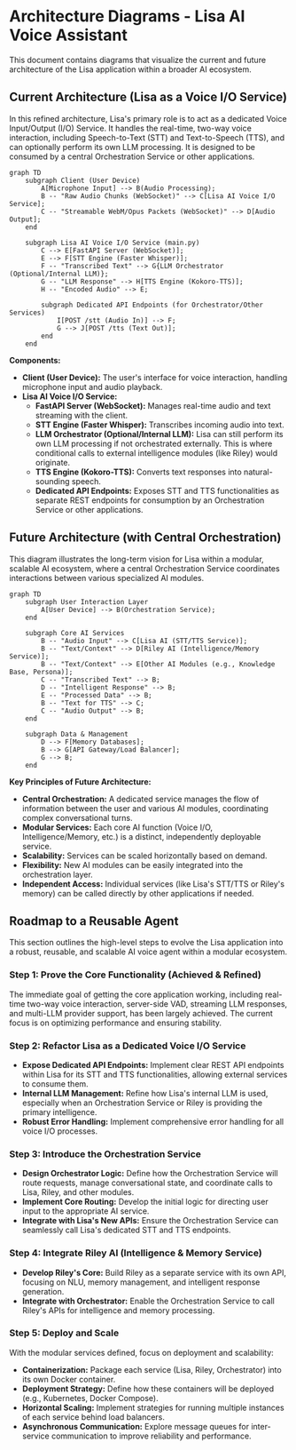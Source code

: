 # Architecture Diagrams - Lisa AI Voice Assistant

This document contains diagrams that visualize the current and future architecture of the Lisa application within a broader AI ecosystem.

## Current Architecture (Lisa as a Voice I/O Service)

In this refined architecture, Lisa's primary role is to act as a dedicated Voice Input/Output (I/O) Service. It handles the real-time, two-way voice interaction, including Speech-to-Text (STT) and Text-to-Speech (TTS), and can optionally perform its own LLM processing. It is designed to be consumed by a central Orchestration Service or other applications.

```mermaid
graph TD
    subgraph Client (User Device)
        A[Microphone Input] --> B(Audio Processing);
        B -- "Raw Audio Chunks (WebSocket)" --> C[Lisa AI Voice I/O Service];
        C -- "Streamable WebM/Opus Packets (WebSocket)" --> D[Audio Output];
    end

    subgraph Lisa AI Voice I/O Service (main.py)
        C --> E[FastAPI Server (WebSocket)];
        E --> F[STT Engine (Faster Whisper)];
        F -- "Transcribed Text" --> G{LLM Orchestrator (Optional/Internal LLM)};
        G -- "LLM Response" --> H[TTS Engine (Kokoro-TTS)];
        H -- "Encoded Audio" --> E;

        subgraph Dedicated API Endpoints (for Orchestrator/Other Services)
            I[POST /stt (Audio In)] --> F;
            G --> J[POST /tts (Text Out)];
        end
    end
```

**Components:**

*   **Client (User Device):** The user's interface for voice interaction, handling microphone input and audio playback.
*   **Lisa AI Voice I/O Service:**
    *   **FastAPI Server (WebSocket):** Manages real-time audio and text streaming with the client.
    *   **STT Engine (Faster Whisper):** Transcribes incoming audio into text.
    *   **LLM Orchestrator (Optional/Internal LLM):** Lisa can still perform its own LLM processing if not orchestrated externally. This is where conditional calls to external intelligence modules (like Riley) would originate.
    *   **TTS Engine (Kokoro-TTS):** Converts text responses into natural-sounding speech.
    *   **Dedicated API Endpoints:** Exposes STT and TTS functionalities as separate REST endpoints for consumption by an Orchestration Service or other applications.

## Future Architecture (with Central Orchestration)

This diagram illustrates the long-term vision for Lisa within a modular, scalable AI ecosystem, where a central Orchestration Service coordinates interactions between various specialized AI modules.

```mermaid
graph TD
    subgraph User Interaction Layer
        A[User Device] --> B(Orchestration Service);
    end

    subgraph Core AI Services
        B -- "Audio Input" --> C[Lisa AI (STT/TTS Service)];
        B -- "Text/Context" --> D[Riley AI (Intelligence/Memory Service)];
        B -- "Text/Context" --> E[Other AI Modules (e.g., Knowledge Base, Persona)];
        C -- "Transcribed Text" --> B;
        D -- "Intelligent Response" --> B;
        E -- "Processed Data" --> B;
        B -- "Text for TTS" --> C;
        C -- "Audio Output" --> B;
    end

    subgraph Data & Management
        D --> F[Memory Databases];
        B --> G[API Gateway/Load Balancer];
        G --> B;
    end
```

**Key Principles of Future Architecture:**

*   **Central Orchestration:** A dedicated service manages the flow of information between the user and various AI modules, coordinating complex conversational turns.
*   **Modular Services:** Each core AI function (Voice I/O, Intelligence/Memory, etc.) is a distinct, independently deployable service.
*   **Scalability:** Services can be scaled horizontally based on demand.
*   **Flexibility:** New AI modules can be easily integrated into the orchestration layer.
*   **Independent Access:** Individual services (like Lisa's STT/TTS or Riley's memory) can be called directly by other applications if needed.

## Roadmap to a Reusable Agent

This section outlines the high-level steps to evolve the Lisa application into a robust, reusable, and scalable AI voice agent within a modular ecosystem.

### Step 1: Prove the Core Functionality (Achieved & Refined)

The immediate goal of getting the core application working, including real-time two-way voice interaction, server-side VAD, streaming LLM responses, and multi-LLM provider support, has been largely achieved. The current focus is on optimizing performance and ensuring stability.

### Step 2: Refactor Lisa as a Dedicated Voice I/O Service

*   **Expose Dedicated API Endpoints:** Implement clear REST API endpoints within Lisa for its STT and TTS functionalities, allowing external services to consume them.
*   **Internal LLM Management:** Refine how Lisa's internal LLM is used, especially when an Orchestration Service or Riley is providing the primary intelligence.
*   **Robust Error Handling:** Implement comprehensive error handling for all voice I/O processes.

### Step 3: Introduce the Orchestration Service

*   **Design Orchestrator Logic:** Define how the Orchestration Service will route requests, manage conversational state, and coordinate calls to Lisa, Riley, and other modules.
*   **Implement Core Routing:** Develop the initial logic for directing user input to the appropriate AI service.
*   **Integrate with Lisa's New APIs:** Ensure the Orchestration Service can seamlessly call Lisa's dedicated STT and TTS endpoints.

### Step 4: Integrate Riley AI (Intelligence & Memory Service)

*   **Develop Riley's Core:** Build Riley as a separate service with its own API, focusing on NLU, memory management, and intelligent response generation.
*   **Integrate with Orchestrator:** Enable the Orchestration Service to call Riley's APIs for intelligence and memory processing.

### Step 5: Deploy and Scale

With the modular services defined, focus on deployment and scalability:

*   **Containerization:** Package each service (Lisa, Riley, Orchestrator) into its own Docker container.
*   **Deployment Strategy:** Define how these containers will be deployed (e.g., Kubernetes, Docker Compose).
*   **Horizontal Scaling:** Implement strategies for running multiple instances of each service behind load balancers.
*   **Asynchronous Communication:** Explore message queues for inter-service communication to improve reliability and performance.